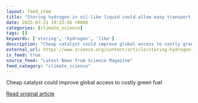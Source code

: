 ```yaml
---
layout: feed_item
title: "Storing hydrogen in oil-like liquid could allow easy transport in trucks and ships"
date: 2025-07-21 19:23:56 +0000
categories: [climate_science]
tags: []
keywords: ['storing', 'hydrogen', 'like']
description: "Cheap catalyst could improve global access to costly green fuel"
external_url: https://www.science.org/content/article/storing-hydrogen-oil-liquid-could-allow-easy-transport-trucks-and-ships
is_feed: true
source_feed: "Latest News from Science Magazine"
feed_category: "climate_science"
---
```


Cheap catalyst could improve global access to costly green fuel

[Read original article](https://www.science.org/content/article/storing-hydrogen-oil-liquid-could-allow-easy-transport-trucks-and-ships)
